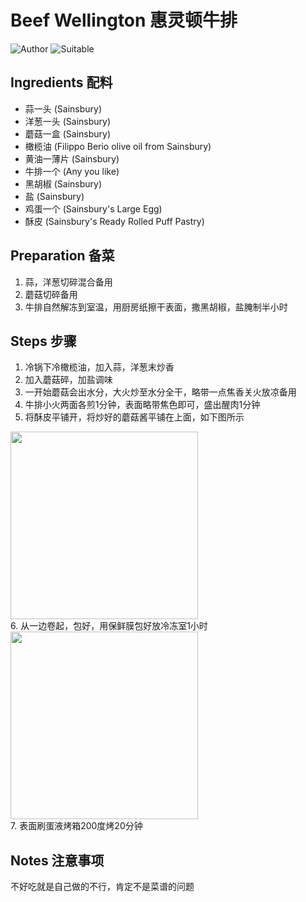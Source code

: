 # Beef Wellington 惠灵顿牛排

![Author](https://img.shields.io/badge/Author-Aiden-orange)
![Suitable](https://img.shields.io/badge/Suitable%20For-2%20People-brightgreen)

## Ingredients 配料

- 蒜一头 (Sainsbury)
- 洋葱一头 (Sainsbury)
- 蘑菇一盒 (Sainsbury)
- 橄榄油 (Filippo Berio olive oil from Sainsbury)
- 黄油一薄片 (Sainsbury)
- 牛排一个 (Any you like)
- 黑胡椒 (Sainsbury)
- 盐 (Sainsbury)
- 鸡蛋一个 (Sainsbury's Large Egg)
- 酥皮 (Sainsbury's Ready Rolled Puff Pastry)

## Preparation 备菜

1. 蒜，洋葱切碎混合备用
2. 蘑菇切碎备用
3. 牛排自然解冻到室温，用厨房纸擦干表面，撒黑胡椒，盐腌制半小时

## Steps 步骤

1. 冷锅下冷橄榄油，加入蒜，洋葱末炒香
2. 加入蘑菇碎，加盐调味
3. 一开始蘑菇会出水分，大火炒至水分全干，略带一点焦香关火放凉备用
4. 牛排小火两面各煎1分钟，表面略带焦色即可，盛出醒肉1分钟
5. 将酥皮平铺开，将炒好的蘑菇酱平铺在上面，如下图所示
<div>
    <img src="../../imgs/dishes/BeefWellington1.jpg" style="width:300px">
</div>
6. 从一边卷起，包好，用保鲜膜包好放冷冻室1小时
<div>
    <img src="../../imgs/dishes/BeefWellington2.jpg" style="width:300px">
</div>
7. 表面刷蛋液烤箱200度烤20分钟

## Notes 注意事项

不好吃就是自己做的不行，肯定不是菜谱的问题
